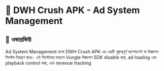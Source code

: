 # 📢 DWH Crush APK - Ad System Management

## 🎯 ওভারভিউ

Ad System Management হলো DWH Crush APK এর একটি গুরুত্বপূর্ণ কম্পোনেন্ট যা বিজ্ঞাপন সিস্টেম নিয়ন্ত্রণ করে। এই সিস্টেমের মাধ্যমে Vungle বিজ্ঞাপন SDK disable করা, ad loading এবং playback control করা, এবং revenue tracking